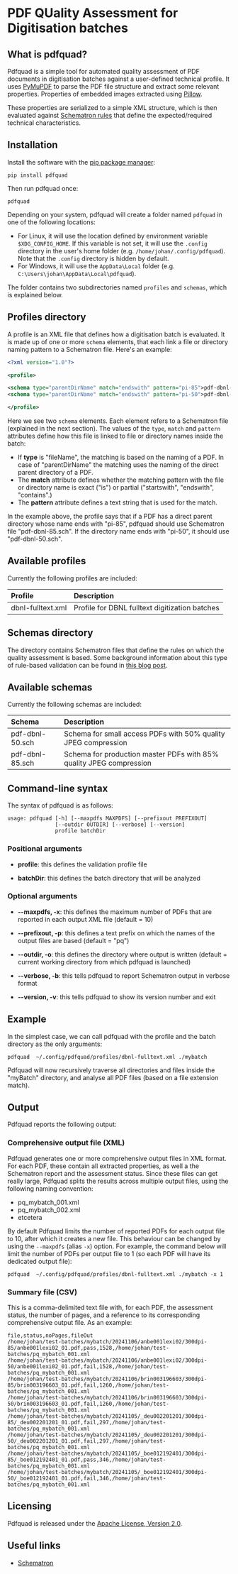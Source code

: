# PDF QUality Assessment for Digitisation batches

## What is pdfquad?

Pdfquad is a simple tool for automated quality assessment of PDF documents in digitisation batches against a user-defined technical profile. It uses [PyMuPDF](https://pymupdf.readthedocs.io/) to parse the PDF file structure and extract some relevant properties. Properties of embedded images extracted using [Pillow](https://pillow.readthedocs.io/).

These properties are serialized to a simple XML structure, which is then evaluated against [Schematron rules](http://en.wikipedia.org/wiki/Schematron) that define the expected/required technical characteristics.

## Installation

Install the software with the [pip package manager](https://en.wikipedia.org/wiki/Pip_(package_manager)):

```
pip install pdfquad
```

Then run pdfquad once:

```
pdfquad
```

Depending on your system, pdfquad will create a folder named `pdfquad` in one of the following locations: 

- For Linux, it will use the location defined by environment variable `$XDG_CONFIG_HOME`. If this variable is not set, it will use the `.config` directory in the user's home folder (e.g. `/home/johan/.config/pdfquad`). Note that the `.config` directory is hidden by default.
- For Windows, it will use the `AppData\Local` folder (e.g. `C:\Users\johan\AppData\Local\pdfquad`).

The folder contains two subdirectories named `profiles` and `schemas`, which is explained below.

## Profiles directory

A profile is an XML file that defines how a digitisation batch is evaluated. It is made up of one or more `schema` elements, that each link a file or directory naming pattern to a Schematron file. Here's an example:

```xml
<?xml version="1.0"?>

<profile>

<schema type="parentDirName" match="endswith" pattern="pi-85">pdf-dbnl-85.sch</schema>
<schema type="parentDirName" match="endswith" pattern="pi-50">pdf-dbnl-50.sch</schema>

</profile>
```

Here we see two `schema` elements. Each element refers to a Schematron file (explained in the next section). The values of the `type`, `match` and `pattern` attributes define how this file is linked to file or directory names inside the batch:

- If **type** is "fileName", the matching is based on the naming of a PDF. In case of "parentDirName" the matching uses the naming of the direct parent directory of a PDF.
- The **match** attribute defines whether the matching pattern with the file or directory name is exact ("is") or partial ("startswith", "endswith", "contains".)
- The **pattern** attribute defines a text string that is used for the match.

In the example above, the profile says that if a PDF has a direct parent directory whose name ends with "pi-85", pdfquad should use Schematron file "pdf-dbnl-85.sch". If the directory name ends with "pi-50", it should use "pdf-dbnl-50.sch".

## Available profiles

Currently the following profiles are included:

|Profile|Description|
|:--|:--|
|dbnl-fulltext.xml|Profile for DBNL fulltext digitization batches|

## Schemas directory

The directory contains Schematron files that define the rules on which the quality assessment is based. Some background information about this type of rule-based validation can be found in [this blog post](https://www.bitsgalore.org/2012/09/04/automated-assessment-jp2-against-technical-profile).

## Available schemas

Currently the following schemas are included:

|Schema|Description|
|:--|:--|
|pdf-dbnl-50.sch|Schema for small access PDFs with 50% quality JPEG compression|
|pdf-dbnl-85.sch|Schema for production master PDFs  with 85% quality JPEG compression|

## Command-line syntax

The syntax of pdfquad is as follows:

```
usage: pdfquad [-h] [--maxpdfs MAXPDFS] [--prefixout PREFIXOUT]
               [--outdir OUTDIR] [--verbose] [--version]
               profile batchDir
```

### Positional arguments

- **profile**: this defines the validation profile file

- **batchDir**: this defines the batch directory that will be analyzed

### Optional arguments

- **--maxpdfs, -x**: this defines the maximum number of PDFs that are reported in each output XML file (default = 10)

- **--prefixout, -p**: this defines a text prefix on which the names of the output files are based (default = "pq")

- **--outdir, -o**: this defines the directory where output is written (default = current working directory from which pdfquad is launched)

- **--verbose, -b**: this tells pdfquad to report Schematron output in verbose format

- **--version, -v**: this tells pdfquad to show its version number and exit

## Example

In the simplest case, we can call pdfquad with the profile and the batch directory as the only arguments:

```
pdfquad  ~/.config/pdfquad/profiles/dbnl-fulltext.xml ./mybatch
```

Pdfquad will now recursively traverse all directories and files inside the "myBatch" directory, and analyse all PDF files (based on a file extension match).

## Output

Pdfquad reports the following output:

### Comprehensive output file (XML)

Pdfquad generates one or more comprehensive output files in XML format. For each PDF, these contain all extracted properties, as well a the Schematron report and the assessment status. Since these files can get really large, Pdfquad splits the results across multiple output files, using the following naming convention:

- pq_mybatch_001.xml
- pq_mybatch_002.xml
- etcetera

By default Pdfquad limits the number of reported PDFs for each output file to 10, after which it creates a new file. This behaviour can be changed by using the `--maxpdfs` (alias `-x`) option. For example, the command below will limit the number of PDFs per output file to 1 (so each PDF will have its dedicated output file):

```
pdfquad  ~/.config/pdfquad/profiles/dbnl-fulltext.xml ./mybatch -x 1
```

### Summary file (CSV)

This is a comma-delimited text file with, for each PDF, the assessment status, the number of pages, and a reference to its corresponding comprehensive output file. As an example:

``` csv
file,status,noPages,fileOut
/home/johan/test-batches/mybatch/20241106/anbe001lexi02/300dpi-85/anbe001lexi02_01.pdf,pass,1528,/home/johan/test-batches/pq_mybatch_001.xml
/home/johan/test-batches/mybatch/20241106/anbe001lexi02/300dpi-50/anbe001lexi02_01.pdf,fail,1528,/home/johan/test-batches/pq_mybatch_001.xml
/home/johan/test-batches/mybatch/20241106/brin003196603/300dpi-85/brin003196603_01.pdf,fail,1260,/home/johan/test-batches/pq_mybatch_001.xml
/home/johan/test-batches/mybatch/20241106/brin003196603/300dpi-50/brin003196603_01.pdf,fail,1260,/home/johan/test-batches/pq_mybatch_001.xml
/home/johan/test-batches/mybatch/20241105/_deu002201201/300dpi-85/_deu002201201_01.pdf,fail,297,/home/johan/test-batches/pq_mybatch_001.xml
/home/johan/test-batches/mybatch/20241105/_deu002201201/300dpi-50/_deu002201201_01.pdf,fail,297,/home/johan/test-batches/pq_mybatch_001.xml
/home/johan/test-batches/mybatch/20241105/_boe012192401/300dpi-85/_boe012192401_01.pdf,pass,346,/home/johan/test-batches/pq_mybatch_001.xml
/home/johan/test-batches/mybatch/20241105/_boe012192401/300dpi-50/_boe012192401_01.pdf,fail,346,/home/johan/test-batches/pq_mybatch_001.xml
```

## Licensing

Pdfquad is released under the [Apache License, Version 2.0](https://www.apache.org/licenses/LICENSE-2.0).

## Useful links

- [Schematron](http://en.wikipedia.org/wiki/Schematron)


